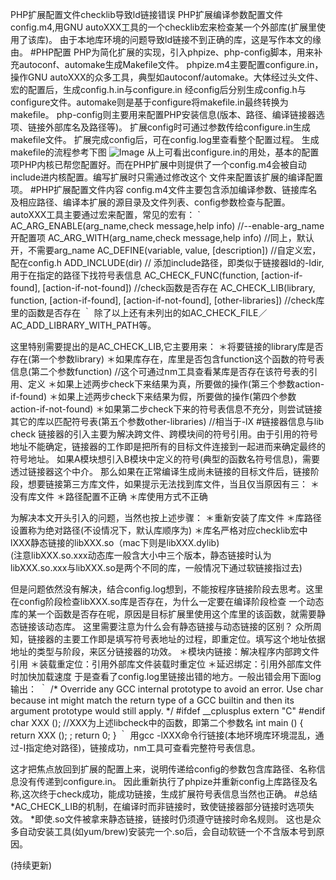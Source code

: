 PHP扩展配置文件checklib导致ld链接错误
PHP扩展编译参数配置文件config.m4,用GNU autoXXX工具的一个checklib宏来检查某一个外部库(扩展里使用了该库)。
由于本地库环境的问题导致ld链接不到正确的库，这是写作本文的缘由。
#PHP配置
PHP为简化扩展的实现，引入phpize、php-config脚本，用来补充autoconf、automake生成Makefile文件。
phpize.m4主要配置configure.in，操作GNU autoXXX的众多工具，典型如autoconf/automake。大体经过头文件、宏的配置后，生成config.h.in与configure.in
经config后分别生成config.h与configure文件。automake则是基于configure将makefile.in最终转换为makefile。
php-config则主要用来配置PHP安装信息(版本、路径、编译链接器选项、链接外部库名及路径等)。 扩展config时可通过参数传给configure.in生成makefile文件。
扩展完成config后，可在config.log里查看整个配置过程。
生成makefile的流程参考下图
![Image](/Users/huyanlinyouzan.com/Downloads/blog1-makefile.gif)
从上可看出configure.in的用处，基本的配置项PHP内核已帮您配置好。而在PHP扩展中则提供了一个config.m4会被自动include进内核配置。编写扩展时只需通过修改这个
文件来配置该扩展的编译配置项。
#PHP扩展配置文件内容
config.m4文件主要包含添加编译参数、链接库名及相应路径、编译本扩展的源目录及文件列表、config参数检查与配置。
autoXXX工具主要通过宏来配置，常见的宏有：
`
AC_ARG_ENABLE(arg_name,check message,help info)  //--enable-arg_name开配置项
AC_ARG_WITH(arg_name,check message,help info)   //同上，默认开，不需要arg_name
AC_DEFINE(variable, value, [description])  //自定义宏，配在config.h
ADD_INCLUDE(dir)  // 添加include路径，即类似于链接器ld的-Idir,用于在指定的路径下找符号表信息
AC_CHECK_FUNC(function, [action-if-found], [action-if-not-found])  //check函数是否存在
AC_CHECK_LIB(library, function, [action-if-found], [action-if-not-found], [other-libraries]) //check库里的函数是否存在
｀
除了以上还有未列出的如AC_CHECK_FILE／AC_ADD_LIBRARY_WITH_PATH等。

这里特别需要提出的是AC_CHECK_LIB,它主要用来：
＊将要链接的library库是否存在(第一个参数library)
＊如果库存在，库里是否包含function这个函数的符号表信息(第二个参数function) //这个可通过nm工具查看某库是否存在该符号表的引用、定义
＊如果上述两步check下来结果为真，所要做的操作(第三个参数action-if-found)
＊如果上述两步check下来结果为假，所要做的操作(第四个参数action-if-not-found)
＊如果第二步check下来的符号表信息不充分，则尝试链接其它的库以匹配符号表(第五个参数other-libraries) //相当于-lX
#链接器信息与lib check
链接器的引入主要为解决跨文件、跨模块间的符号引用。由于引用的符号地址不能确定，链接器的工作即是把所有的目标文件连接到一起进而来确定最终的符号地址。
如果A模块想引入B模块中定义的符号(典型的函数名符号信息)，需要透过链接器这个中介。
那么如果在正常编译生成尚未链接的目标文件后，链接阶段，想要链接第三方库文件，如果提示无法找到库文件，当且仅当原因有三：
＊没有库文件
＊路径配置不正确
＊库使用方式不正确

为解决本文开头引入的问题，当然也按上述步骤：
＊重新安装了库文件
＊库路径设置称为绝对路径(不设情况下，默认库顺序为)
＊库名严格对应checklib宏中lXXX静态链接的libXXX.so（mac下则是libXXX.dylib)  
(注意libXXX.so.xxx动态库一般含大小中三个版本，静态链接时认为libXXX.so.xxx与libXXX.so是两个不同的库，一般情况下通过软链接指过去)

但是问题依然没有解决，结合config.log想到，不能按程序链接阶段去思考。这里在config阶段检查libXXX.so库是否存在，为什么一定要在编译阶段检查
一个动态库的某一个函数是否存在呢，原因是目标扩展里使用这个库里的该函数，就需要静态链接该动态库。
这里需要注意为什么会有静态链接与动态链接的区别？
众所周知，链接器的主要工作即是填写符号表地址的过程，即重定位。填写这个地址依据地址的类型与阶段，来区分链接器的功效。
＊模块内链接：解决程序内部跨文件引用
＊装载重定位：引用外部库文件装载时重定位
＊延迟绑定：引用外部库文件时加快加载速度
于是查看了config.log里链接出错的地方。一般出错会用下面log输出：
｀
 /* Override any GCC internal prototype to avoid an error.
    Use char because int might match the return type of a GCC
    builtin and then its argument prototype would still apply.  */
 #ifdef __cplusplus
 extern "C"
 #endif
 char XXX ();  //XXX为上述libcheck中的函数，即第二个参数名
 int
 main ()
 {
 return XXX ();
   ;
   return 0;
 }
｀
用gcc -lXXX命令行链接(本地环境库环境混乱，通过-I指定绝对路径)，链接成功，nm工具可查看完整符号表信息。

这才把焦点放回到扩展的配置上来，说明传递给config的参数包含库路径、名称信息没有传递到configure.in。
因此重新执行了phpize并重新config上库路径及名称,这次终于check成功，能成功链接，生成扩展符号表信息当然也正确。
#总结
*AC_CHECK_LIB的机制，在编译时而非链接时，致使链接器部分链接时选项失效。
*即使.so文件被拿来静态链接，链接时仍须遵守链接时命名规则。
这也是众多自动安装工具(如yum/brew)安装完一个.so后，会自动软链一个不含版本号到原因。

(持续更新)

